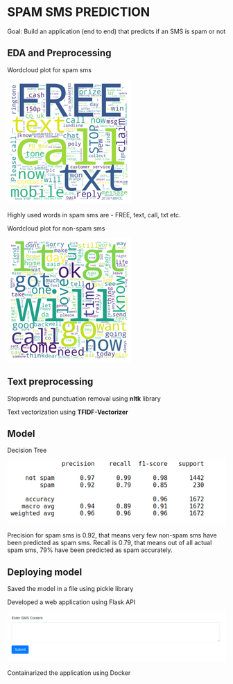 # SPAM SMS PREDICTION

<p> Goal: Build an application (end to end) that predicts if an SMS is spam or not </p>

## EDA and Preprocessing

<p>Wordcloud plot for spam sms</p>

<img src="plots/wc1.png">

<p> Highly used words in spam sms are - FREE, text, call, txt etc.

<p>Wordcloud plot for non-spam sms</p>

<img src="plots/wc2.png">

## Text preprocessing

<p> Stopwords and punctuation removal using <b>nltk</b> library </p>
<p> Text vectorization using <b>TFIDF-Vectorizer</b> </p>

## Model
<p> Decision Tree </p>

<img src="plots/report.png">

<p> Precision for spam sms is 0.92, that means very few non-spam sms have been predicted as spam sms. Recall is 0.79, that means out of all actual spam sms, 79% have been predicted as spam accurately. </p>

## Deploying model

<p> Saved the model in a file using pickle library </p>
<p> Developed a web application using Flask API </p>

<img src="plots/app.png">

<p> Containarized the application using Docker </p>



